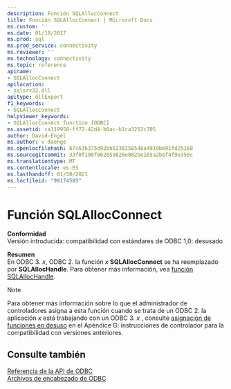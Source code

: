 ```yaml
---
description: Función SQLAllocConnect
title: Función SQLAllocConnect | Microsoft Docs
ms.custom: ''
ms.date: 01/19/2017
ms.prod: sql
ms.prod_service: connectivity
ms.reviewer: ''
ms.technology: connectivity
ms.topic: reference
apiname:
- SQLAllocConnect
apilocation:
- sqlsrv32.dll
apitype: dllExport
f1_keywords:
- SQLAllocConnect
helpviewer_keywords:
- SQLAllocConnect function [ODBC]
ms.assetid: ca119958-ff72-42d4-b0ac-b1ca3212c705
author: David-Engel
ms.author: v-daenge
ms.openlocfilehash: 67c636375d92bb5238258548a4919b691fd25168
ms.sourcegitcommit: 33f0f190f962059826e002be165a2bef4f9e350c
ms.translationtype: MT
ms.contentlocale: es-ES
ms.lasthandoff: 01/30/2021
ms.locfileid: "99174585"
---
```

# <a name="sqlallocconnect-function"></a>Función SQLAllocConnect
**Conformidad**  
 Versión introducida: compatibilidad con estándares de ODBC 1,0: desusado  
  
 **Resumen**  
 En ODBC 3. *x*, ODBC 2. la función *x* **SQLAllocConnect** se ha reemplazado por **SQLAllocHandle**. Para obtener más información, vea [función SQLAllocHandle](../../../odbc/reference/syntax/sqlallochandle-function.md).  
  
> [!NOTE]  
>  Para obtener más información sobre lo que el administrador de controladores asigna a esta función cuando se trata de un ODBC 2. la aplicación *x* está trabajando con un ODBC 3. *x* , consulte [asignación de funciones en desuso](../../../odbc/reference/appendixes/mapping-deprecated-functions.md) en el Apéndice G: instrucciones de controlador para la compatibilidad con versiones anteriores.  
  
## <a name="see-also"></a>Consulte también  
 [Referencia de la API de ODBC](../../../odbc/reference/syntax/odbc-api-reference.md)   
 [Archivos de encabezado de ODBC](../../../odbc/reference/install/odbc-header-files.md)
